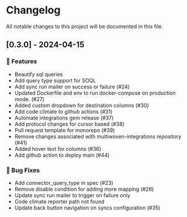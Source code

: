 # Changelog

All notable changes to this project will be documented in this file.

## [0.3.0] - 2024-04-15

### 🚀 Features

- Beautify sql queries
- Add query type support for SOQL
- Add sync run mailer on success or failure (#24)
- Updated Dockerfile and env to run docker-compose on production mode. (#27)
- Added custom dropdown for destination columns (#30)
- Add code climate to github actions (#31)
- Automate integrations gem release (#37)
- Add protocol changes for cursor based (#38)
- Pull request template for monorepo (#39)
- Remove changes associated with multiwoven-integrations repository (#41)
- Added hover text for columns (#36)
- Add github action to deploy main (#44)

### 🐛 Bug Fixes

- Add connector_query_type in spec (#23)
- Remove disable condition for adding more mapping (#26)
- Update sync run mailer to trigger on failure only
- Code climate reporter path not found
- Update back button navigation on syncs configuration (#35)

<!-- generated by git-cliff -->
